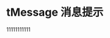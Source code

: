 # tMessage 消息提示

<tMessage type="success">11111111111</tMessage>




<script setup> 
    import tMessage from '../../packages/message/index.vue'
</script>